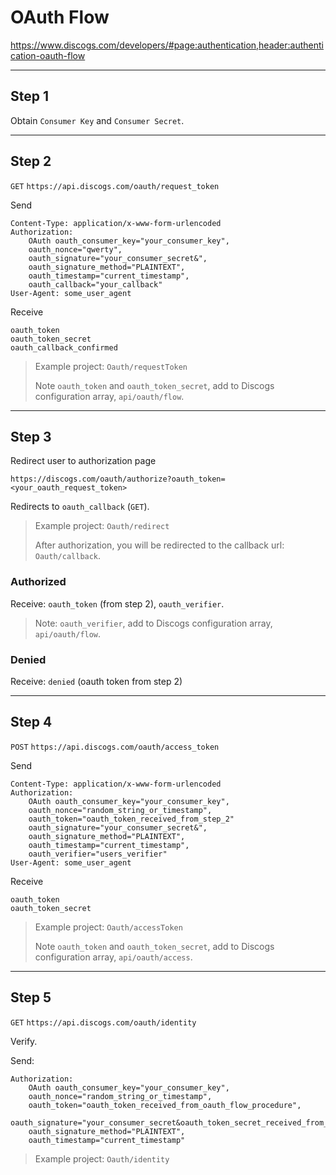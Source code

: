 # OAuth Flow

https://www.discogs.com/developers/#page:authentication,header:authentication-oauth-flow

---

## Step 1
Obtain `Consumer Key` and `Consumer Secret`.

---

## Step 2

`GET` `https://api.discogs.com/oauth/request_token`

Send
```
Content-Type: application/x-www-form-urlencoded
Authorization:
    OAuth oauth_consumer_key="your_consumer_key",
    oauth_nonce="qwerty",
    oauth_signature="your_consumer_secret&",
    oauth_signature_method="PLAINTEXT",
    oauth_timestamp="current_timestamp",
    oauth_callback="your_callback"
User-Agent: some_user_agent
```
Receive
```
oauth_token
oauth_token_secret
oauth_callback_confirmed
```

> Example project: `Oauth/requestToken`
>
> Note `oauth_token` and `oauth_token_secret`, add to Discogs configuration array, `api/oauth/flow`.

---

## Step 3

Redirect user to authorization page

```
https://discogs.com/oauth/authorize?oauth_token=<your_oauth_request_token>
```
Redirects to `oauth_callback` (`GET`).

> Example project: `Oauth/redirect`
>
> After authorization, you will be redirected to the callback url: `Oauth/callback`.

### Authorized
Receive: `oauth_token` (from step 2), `oauth_verifier`.

> Note: `oauth_verifier`, add to Discogs configuration array, `api/oauth/flow`.

### Denied
Receive: `denied` (oauth token from step 2)

---

## Step 4

`POST` `https://api.discogs.com/oauth/access_token`

Send
```
Content-Type: application/x-www-form-urlencoded
Authorization:
    OAuth oauth_consumer_key="your_consumer_key",
    oauth_nonce="random_string_or_timestamp",
    oauth_token="oauth_token_received_from_step_2"
    oauth_signature="your_consumer_secret&",
    oauth_signature_method="PLAINTEXT",
    oauth_timestamp="current_timestamp",
    oauth_verifier="users_verifier"
User-Agent: some_user_agent
```
Receive
```
oauth_token
oauth_token_secret
```

> Example project: `Oauth/accessToken`
>
> Note `oauth_token` and `oauth_token_secret`, add to Discogs configuration array, `api/oauth/access`.

---

## Step 5

`GET` `https://api.discogs.com/oauth/identity`

Verify.

Send:
```
Authorization:
    OAuth oauth_consumer_key="your_consumer_key",
    oauth_nonce="random_string_or_timestamp",
    oauth_token="oauth_token_received_from_oauth_flow_procedure",
    oauth_signature="your_consumer_secret&oauth_token_secret_received_from_oauth_flow_procedure",
    oauth_signature_method="PLAINTEXT",
    oauth_timestamp="current_timestamp"
```

> Example project: `Oauth/identity`

